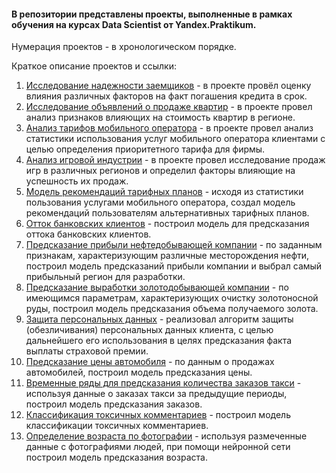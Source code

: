 #### В репозитории представлены проекты, выполненные в рамках обучения на курсах Data Scientist от Yandex.Praktikum.
Нумерация проектов - в хронологическом порядке. 

Краткое описание проектов и ссылки:

 1. [Исследование надежности заемщиков](https://github.com/kharanrauko/YA_praktikum/tree/master/pr_1_credit_scoring) - в проекте провёл оценку влияния различных факторов на факт погашения кредита в срок.
 2. [Исследование объявлений о продаже квартир](https://github.com/kharanrauko/YA_praktikum/tree/master/pr_2_house_price_analysis) - в проекте провел анализ признаков влияющих на стоимость квартир в регионе.
 3. [Анализ тарифов мобильного оператора](https://github.com/kharanrauko/YA_praktikum/tree/master/pr_3_mobyle_tarfiffs_analysis) - в проекте провел анализ статистики использования услуг мобильного оператора клиентами с целью определения приоритетного тарифа для фирмы.
 4. [Анализ игровой индустрии](https://github.com/kharanrauko/YA_praktikum/tree/master/pr_4_games_sales_analysis) - в проекте провел исследование продаж игр в различных регионов и определил факторы влияющие на успешность их продаж.
 5. [Модель рекомендаций тарифных планов](https://github.com/kharanrauko/YA_praktikum/tree/master/pr_5_user_behavior) - исходя из статистики пользования услугами мобильного оператора, создал модель рекомендаций пользователям альтернативных тарифных планов.
 6. [Отток банковских клиентов](https://github.com/kharanrauko/YA_praktikum/tree/master/pr_6_customer_churn) - построил модель для предсказания оттока банковских клиентов.
 7. [Предсказание прибыли нефтедобывающей компании](https://github.com/kharanrauko/YA_praktikum/tree/master/pr_7_oil_production) - по заданным признакам, характеризующим различные месторождения нефти, построил модель предсказаний прибыли компании и выбрал самый прибыльный регион для разработки.
 8. [Предсказание выработки золотодобывающей компании](https://github.com/kharanrauko/YA_praktikum/tree/master/pr_8_gold_recovery_prediction) - по имеющимся параметрам, характеризующих очистку золотоносной руды, построил модель предсказания объема получаемого золота.
 9. [Защита персональных данных](https://github.com/kharanrauko/YA_praktikum/tree/master/pr_9_PI_protection) - реализовал алгоритм защиты (обезличивания) персональных данных клиента, с целью дальнейшего его использования в целях предсказания факта выплаты страховой премии.
 10. [Предсказание цены автомобиля](https://github.com/kharanrauko/YA_praktikum/tree/master/pr_10_car_price_predictions) - по данным о продажах автомобилей, построил модель предсказания цены.
 11. [Временные ряды для предсказания количества заказов такси](https://github.com/kharanrauko/YA_praktikum/tree/master/pr_11_taxi_order_predictions) - используя данные о заказах такси за предыдущие периоды, построил модель предсказания заказов.
 12. [Классификация токсичных комментариев](https://github.com/kharanrauko/YA_praktikum/tree/master/pr_12_toxic_comments) - построил модель классификации токсичных комментариев.
 13. [Определение возраста по фотографии](https://github.com/kharanrauko/YA_praktikum/tree/master/pr_14_age_determination) - используя размеченные данные с фотографиями людей, при помощи нейронной сети построил модель предсказания возраста.